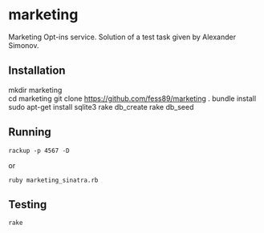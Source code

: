 marketing
=========

Marketing Opt-ins service. Solution of a test task given by Alexander Simonov.

Installation
------------

mkdir marketing  
cd marketing
git clone https://github.com/fess89/marketing .
bundle install
sudo apt-get install sqlite3
rake db_create
rake db_seed

Running
-------

    rackup -p 4567 -D
    
or

    ruby marketing_sinatra.rb

Testing
-------
    rake

